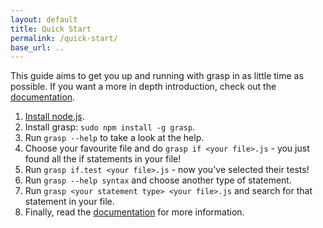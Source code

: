 ```yaml
---
layout: default
title: Quick Start
permalink: /quick-start/
base_url: ..
---
```


This guide aims to get you up and running with grasp in as little time as possible. If you want a more in depth introduction, check out the [documentation](../docs).

1. [Install node.js](http://nodejs.org/download/).
1. Install grasp: `sudo npm install -g grasp`.
1. Run `grasp --help` to take a look at the help.
1. Choose your favourite file and do `grasp if <your file>.js` - you just found all the if statements in your file!
1. Run `grasp if.test <your file>.js` - now you've selected their tests!
1. Run `grasp --help syntax` and choose another type of statement.
1. Run `grasp <your statement type> <your file>.js` and search for that statement in your file.
1. Finally, read the [documentation](../docs) for more information.
